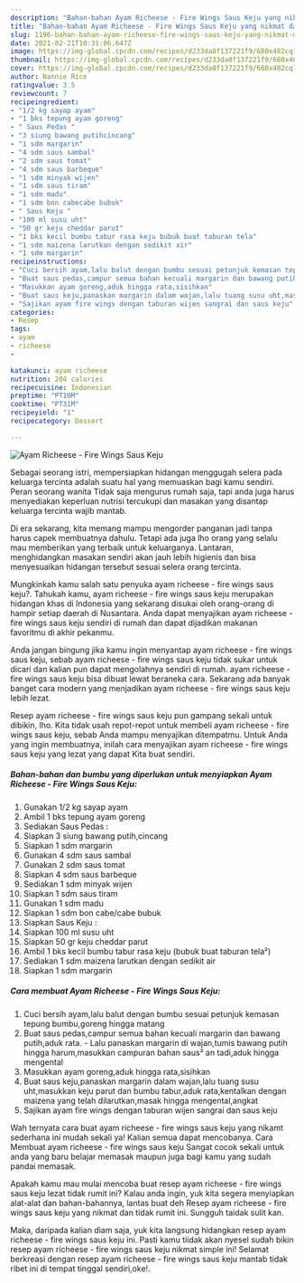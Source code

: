 ```yaml
---
description: "Bahan-bahan Ayam Richeese - Fire Wings Saus Keju yang nikmat dan Mudah Dibuat"
title: "Bahan-bahan Ayam Richeese - Fire Wings Saus Keju yang nikmat dan Mudah Dibuat"
slug: 1196-bahan-bahan-ayam-richeese-fire-wings-saus-keju-yang-nikmat-dan-mudah-dibuat
date: 2021-02-21T10:31:06.647Z
image: https://img-global.cpcdn.com/recipes/d233da8f137221f9/680x482cq70/ayam-richeese-fire-wings-saus-keju-foto-resep-utama.jpg
thumbnail: https://img-global.cpcdn.com/recipes/d233da8f137221f9/680x482cq70/ayam-richeese-fire-wings-saus-keju-foto-resep-utama.jpg
cover: https://img-global.cpcdn.com/recipes/d233da8f137221f9/680x482cq70/ayam-richeese-fire-wings-saus-keju-foto-resep-utama.jpg
author: Nannie Rice
ratingvalue: 3.5
reviewcount: 7
recipeingredient:
- "1/2 kg sayap ayam"
- "1 bks tepung ayam goreng"
- " Saus Pedas "
- "3 siung bawang putihcincang"
- "1 sdm margarin"
- "4 sdm saus sambal"
- "2 sdm saus tomat"
- "4 sdm saus barbeque"
- "1 sdm minyak wijen"
- "1 sdm saus tiram"
- "1 sdm madu"
- "1 sdm bon cabecabe bubuk"
- " Saus Keju "
- "100 ml susu uht"
- "50 gr keju cheddar parut"
- "1 bks kecil bumbu tabur rasa keju bubuk buat taburan tela"
- "1 sdm maizena larutkan dengan sedikit air"
- "1 sdm margarin"
recipeinstructions:
- "Cuci bersih ayam,lalu balut dengan bumbu sesuai petunjuk kemasan tepung bumbu,goreng hingga matang"
- "Buat saus pedas,campur semua bahan kecuali margarin dan bawang putih,aduk rata. Lalu panaskan margarin di wajan,tumis bawang putih hingga harum,masukkan campuran bahan saus² an tadi,aduk hingga mengental"
- "Masukkan ayam goreng,aduk hingga rata,sisihkan"
- "Buat saus keju,panaskan margarin dalam wajan,lalu tuang susu uht,masukkan keju parut dan bumbu tabur,aduk rata,kentalkan dengan maizena yang telah dilarutkan,masak hingga mengental,angkat"
- "Sajikan ayam fire wings dengan taburan wijen sangrai dan saus keju"
categories:
- Resep
tags:
- ayam
- richeese
- 

katakunci: ayam richeese  
nutrition: 204 calories
recipecuisine: Indonesian
preptime: "PT10M"
cooktime: "PT31M"
recipeyield: "1"
recipecategory: Dessert

---
```



![Ayam Richeese - Fire Wings Saus Keju](https://img-global.cpcdn.com/recipes/d233da8f137221f9/680x482cq70/ayam-richeese-fire-wings-saus-keju-foto-resep-utama.jpg)

Sebagai seorang istri, mempersiapkan hidangan menggugah selera pada keluarga tercinta adalah suatu hal yang memuaskan bagi kamu sendiri. Peran seorang  wanita Tidak saja mengurus rumah saja, tapi anda juga harus menyediakan keperluan nutrisi tercukupi dan masakan yang disantap keluarga tercinta wajib mantab.

Di era  sekarang, kita memang mampu mengorder panganan jadi tanpa harus capek membuatnya dahulu. Tetapi ada juga lho orang yang selalu mau memberikan yang terbaik untuk keluarganya. Lantaran, menghidangkan masakan sendiri akan jauh lebih higienis dan bisa menyesuaikan hidangan tersebut sesuai selera orang tercinta. 



Mungkinkah kamu salah satu penyuka ayam richeese - fire wings saus keju?. Tahukah kamu, ayam richeese - fire wings saus keju merupakan hidangan khas di Indonesia yang sekarang disukai oleh orang-orang di hampir setiap daerah di Nusantara. Anda dapat menyajikan ayam richeese - fire wings saus keju sendiri di rumah dan dapat dijadikan makanan favoritmu di akhir pekanmu.

Anda jangan bingung jika kamu ingin menyantap ayam richeese - fire wings saus keju, sebab ayam richeese - fire wings saus keju tidak sukar untuk dicari dan kalian pun dapat mengolahnya sendiri di rumah. ayam richeese - fire wings saus keju bisa dibuat lewat beraneka cara. Sekarang ada banyak banget cara modern yang menjadikan ayam richeese - fire wings saus keju lebih lezat.

Resep ayam richeese - fire wings saus keju pun gampang sekali untuk dibikin, lho. Kita tidak usah repot-repot untuk membeli ayam richeese - fire wings saus keju, sebab Anda mampu menyajikan ditempatmu. Untuk Anda yang ingin membuatnya, inilah cara menyajikan ayam richeese - fire wings saus keju yang lezat yang dapat Kita buat sendiri.

<!--inarticleads1-->

##### Bahan-bahan dan bumbu yang diperlukan untuk menyiapkan Ayam Richeese - Fire Wings Saus Keju:

1. Gunakan 1/2 kg sayap ayam
1. Ambil 1 bks tepung ayam goreng
1. Sediakan  Saus Pedas :
1. Siapkan 3 siung bawang putih,cincang
1. Siapkan 1 sdm margarin
1. Gunakan 4 sdm saus sambal
1. Gunakan 2 sdm saus tomat
1. Siapkan 4 sdm saus barbeque
1. Sediakan 1 sdm minyak wijen
1. Siapkan 1 sdm saus tiram
1. Gunakan 1 sdm madu
1. Siapkan 1 sdm bon cabe/cabe bubuk
1. Siapkan  Saus Keju :
1. Siapkan 100 ml susu uht
1. Siapkan 50 gr keju cheddar parut
1. Ambil 1 bks kecil bumbu tabur rasa keju (bubuk buat taburan tela²)
1. Sediakan 1 sdm maizena larutkan dengan sedikit air
1. Siapkan 1 sdm margarin




<!--inarticleads2-->

##### Cara membuat Ayam Richeese - Fire Wings Saus Keju:

1. Cuci bersih ayam,lalu balut dengan bumbu sesuai petunjuk kemasan tepung bumbu,goreng hingga matang
1. Buat saus pedas,campur semua bahan kecuali margarin dan bawang putih,aduk rata. - Lalu panaskan margarin di wajan,tumis bawang putih hingga harum,masukkan campuran bahan saus² an tadi,aduk hingga mengental
1. Masukkan ayam goreng,aduk hingga rata,sisihkan
1. Buat saus keju,panaskan margarin dalam wajan,lalu tuang susu uht,masukkan keju parut dan bumbu tabur,aduk rata,kentalkan dengan maizena yang telah dilarutkan,masak hingga mengental,angkat
1. Sajikan ayam fire wings dengan taburan wijen sangrai dan saus keju




Wah ternyata cara buat ayam richeese - fire wings saus keju yang nikamt sederhana ini mudah sekali ya! Kalian semua dapat mencobanya. Cara Membuat ayam richeese - fire wings saus keju Sangat cocok sekali untuk anda yang baru belajar memasak maupun juga bagi kamu yang sudah pandai memasak.

Apakah kamu mau mulai mencoba buat resep ayam richeese - fire wings saus keju lezat tidak rumit ini? Kalau anda ingin, yuk kita segera menyiapkan alat-alat dan bahan-bahannya, lantas buat deh Resep ayam richeese - fire wings saus keju yang nikmat dan tidak rumit ini. Sungguh taidak sulit kan. 

Maka, daripada kalian diam saja, yuk kita langsung hidangkan resep ayam richeese - fire wings saus keju ini. Pasti kamu tiidak akan nyesel sudah bikin resep ayam richeese - fire wings saus keju nikmat simple ini! Selamat berkreasi dengan resep ayam richeese - fire wings saus keju mantab tidak ribet ini di tempat tinggal sendiri,oke!.

